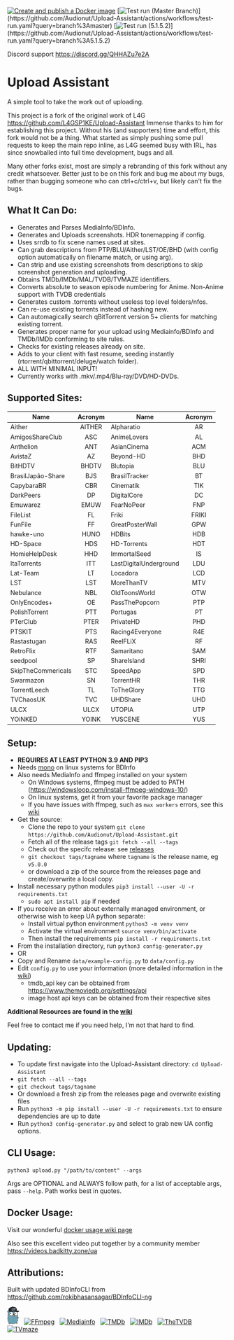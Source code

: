 [![Create and publish a Docker image](https://github.com/Audionut/Upload-Assistant/actions/workflows/docker-image.yml/badge.svg?branch=master)](https://github.com/Audionut/Upload-Assistant/actions/workflows/docker-image.yml) [![Test run (Master Branch)](https://img.shields.io/github/actions/workflow/status/Audionut/Upload-Assistant/test-run.yaml?branch=master&label=Test%20run%20(Master%20Branch%202025-07-04%2006:06%20UTC))](https://github.com/Audionut/Upload-Assistant/actions/workflows/test-run.yaml?query=branch%3Amaster) [![Test run (5.1.5.2)](https://img.shields.io/github/actions/workflow/status/Audionut/Upload-Assistant/test-run.yaml?branch=5.1.5.2&label=Test%20run%20(5.1.5.2%202025-07-19%2014:24%20UTC))](https://github.com/Audionut/Upload-Assistant/actions/workflows/test-run.yaml?query=branch%3A5.1.5.2)

Discord support https://discord.gg/QHHAZu7e2A

# Upload Assistant

A simple tool to take the work out of uploading.

This project is a fork of the original work of L4G https://github.com/L4GSP1KE/Upload-Assistant
Immense thanks to him for establishing this project. Without his (and supporters) time and effort, this fork would not be a thing.
What started as simply pushing some pull requests to keep the main repo inline, as L4G seemed busy with IRL, has since snowballed into full time development, bugs and all.

Many other forks exist, most are simply a rebranding of this fork without any credit whatsoever.
Better just to be on this fork and bug me about my bugs, rather than bugging someone who can ctrl+c/ctrl+v, but likely can't fix the bugs.

## What It Can Do:
  - Generates and Parses MediaInfo/BDInfo.
  - Generates and Uploads screenshots. HDR tonemapping if config.
  - Uses srrdb to fix scene names used at sites.
  - Can grab descriptions from PTP/BLU/Aither/LST/OE/BHD (with config option automatically on filename match, or using arg).
  - Can strip and use existing screenshots from descriptions to skip screenshot generation and uploading.
  - Obtains TMDb/IMDb/MAL/TVDB/TVMAZE identifiers.
  - Converts absolute to season episode numbering for Anime. Non-Anime support with TVDB credentials
  - Generates custom .torrents without useless top level folders/nfos.
  - Can re-use existing torrents instead of hashing new.
  - Can automagically search qBitTorrent version 5+ clients for matching existing torrent.
  - Generates proper name for your upload using Mediainfo/BDInfo and TMDb/IMDb conforming to site rules.
  - Checks for existing releases already on site.
  - Adds to your client with fast resume, seeding instantly (rtorrent/qbittorrent/deluge/watch folder).
  - ALL WITH MINIMAL INPUT!
  - Currently works with .mkv/.mp4/Blu-ray/DVD/HD-DVDs.

## Supported Sites:

|Name|Acronym|Name|Acronym|
|-|:-:|-|:-:|
|Aither|AITHER|Alpharatio|AR|
|AmigosShareClub|ASC|AnimeLovers|AL|
|Anthelion|ANT|AsianCinema|ACM|
|AvistaZ|AZ|Beyond-HD|BHD|
|BitHDTV|BHDTV|Blutopia|BLU|
|BrasilJapão-Share|BJS|BrasilTracker|BT|
|CapybaraBR|CBR|Cinematik|TIK|
|DarkPeers|DP|DigitalCore|DC|
|Emuwarez|EMUW|FearNoPeer|FNP|
|FileList|FL|Friki|FRIKI|
|FunFile|FF|GreatPosterWall|GPW|
|hawke-uno|HUNO|HDBits|HDB|
|HD-Space|HDS|HD-Torrents|HDT|
|HomieHelpDesk|HHD|ImmortalSeed|IS
|ItaTorrents|ITT|LastDigitalUnderground|LDU|
|Lat-Team|LT|Locadora|LCD|
|LST|LST|MoreThanTV|MTV|
|Nebulance|NBL|OldToonsWorld|OTW|
|OnlyEncodes+|OE|PassThePopcorn|PTP|
|PolishTorrent|PTT|Portugas|PT|
|PTerClub|PTER|PrivateHD|PHD|
|PTSKIT|PTS|Racing4Everyone|R4E|
|Rastastugan|RAS|ReelFLiX|RF|
|RetroFlix|RTF|Samaritano|SAM|
|seedpool|SP|ShareIsland|SHRI|
|SkipTheCommericals|STC|SpeedApp|SPD|
|Swarmazon|SN|TorrentHR|THR|
|TorrentLeech|TL|ToTheGlory|TTG|
|TVChaosUK|TVC|UHDShare|UHD|
|ULCX|ULCX|UTOPIA|UTP|
|YOiNKED|YOINK|YUSCENE|YUS|

## **Setup:**
   - **REQUIRES AT LEAST PYTHON 3.9 AND PIP3**
   - Needs [mono](https://www.mono-project.com/) on linux systems for BDInfo
   - Also needs MediaInfo and ffmpeg installed on your system
      - On Windows systems, ffmpeg must be added to PATH (https://windowsloop.com/install-ffmpeg-windows-10/)
      - On linux systems, get it from your favorite package manager
      - If you have issues with ffmpeg, such as `max workers` errors, see this [wiki](https://github.com/Audionut/Upload-Assistant/wiki/ffmpeg---max-workers-issues)
   - Get the source:
      - Clone the repo to your system `git clone https://github.com/Audionut/Upload-Assistant.git`
      - Fetch all of the release tags `git fetch --all --tags`
      - Check out the specifc release: see [releases](https://github.com/Audionut/Upload-Assistant/releases)
      - `git checkout tags/tagname` where `tagname` is the release name, eg `v5.0.0`
      - or download a zip of the source from the releases page and create/overwrite a local copy.
   - Install necessary python modules `pip3 install --user -U -r requirements.txt`
      - `sudo apt install pip` if needed
  - If you receive an error about externally managed environment, or otherwise wish to keep UA python separate:
      - Install virtual python environment `python3 -m venv venv`
      - Activate the virtual environment `source venv/bin/activate`
      - Then install the requirements `pip install -r requirements.txt`
   - From the installation directory, run `python3 config-generator.py`
   - OR
   - Copy and Rename `data/example-config.py` to `data/config.py`
   - Edit `config.py` to use your information (more detailed information in the [wiki](https://github.com/Audionut/Upload-Assistant/wiki))
      - tmdb_api key can be obtained from https://www.themoviedb.org/settings/api
      - image host api keys can be obtained from their respective sites

   **Additional Resources are found in the [wiki](https://github.com/Audionut/Upload-Assistant/wiki)**

   Feel free to contact me if you need help, I'm not that hard to find.

## **Updating:**
  - To update first navigate into the Upload-Assistant directory: `cd Upload-Assistant`
  - `git fetch --all --tags`
  - `git checkout tags/tagname`
  - Or download a fresh zip from the releases page and overwrite existing files
  - Run `python3 -m pip install --user -U -r requirements.txt` to ensure dependencies are up to date
  - Run `python3 config-generator.py` and select to grab new UA config options.

## **CLI Usage:**

  `python3 upload.py "/path/to/content" --args`

  Args are OPTIONAL and ALWAYS follow path, for a list of acceptable args, pass `--help`.
  Path works best in quotes.

## **Docker Usage:**
  Visit our wonderful [docker usage wiki page](https://github.com/Audionut/Upload-Assistant/wiki/Docker)

  Also see this excellent video put together by a community member https://videos.badkitty.zone/ua

## **Attributions:**

Built with updated BDInfoCLI from https://github.com/rokibhasansagar/BDInfoCLI-ng

<p>
  <a href="https://github.com/autobrr/mkbrr"><img src="https://github.com/autobrr/mkbrr/blob/main/.github/assets/mkbrr-dark.png?raw=true" alt="mkbrr" height="40px;"></a>&nbsp;&nbsp;
  <a href="https://ffmpeg.org/"><img src="https://i.postimg.cc/xdj3BS7S/FFmpeg-Logo-new-svg.png" alt="FFmpeg" height="40px;"></a>&nbsp;&nbsp;
  <a href="https://mediaarea.net/en/MediaInfo"><img src="https://i.postimg.cc/vTkjXmHh/Media-Info-Logo-svg.png" alt="Mediainfo" height="40px;"></a>&nbsp;&nbsp;
  <a href="https://www.themoviedb.org/"><img src="https://i.postimg.cc/1tpXHx3k/blue-square-2-d537fb228cf3ded904ef09b136fe3fec72548ebc1fea3fbbd1ad9e36364db38b.png" alt="TMDb" height="40px;"></a>&nbsp;&nbsp;
  <a href="https://www.imdb.com/"><img src="https://i.postimg.cc/CLVmvwr1/IMDb-Logo-Rectangle-Gold-CB443386186.png" alt="IMDb" height="40px;"></a>&nbsp;&nbsp;
  <a href="https://thetvdb.com/"><img src="https://i.postimg.cc/Hs1KKqsS/logo1.png" alt="TheTVDB" height="40px;"></a>&nbsp;&nbsp;
  <a href="https://www.tvmaze.com/"><img src="https://i.postimg.cc/2jdRzkJp/tvm-header-logo.png" alt="TVmaze" height="40px"></a>
</p>
